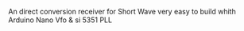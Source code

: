 An direct conversion receiver for Short Wave very easy to build whith Arduino Nano Vfo & si 5351 PLL
